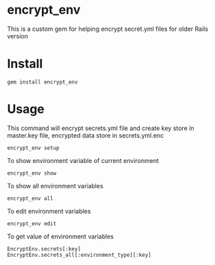 # encrypt_env
This is a custom gem for helping encrypt secret.yml files for older Rails version

# Install
```
gem install encrypt_env
```

# Usage
This command will encrypt secrets.yml file and create key store in master.key file, encrypted data store in secrets.yml.enc
```
encrypt_env setup
```

To show environment variable of current environment
```
encrypt_env show
```

To show all environment variables
```
encrypt_env all
```

To edit environment variables
```
encrypt_env edit
```

To get value of environment variables
```
EncryptEnv.secrets[:key]
EncryptEnv.secrets_all[:environment_type][:key]
```
